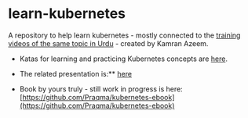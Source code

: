 # learn-kubernetes
A repository to help learn kubernetes - mostly connected to the [training videos of the same topic in Urdu](https://www.youtube.com/watch?v=DcOztswBONg&list=PLxv9HL8TPbSwBdAB2wpz-AUPB-we8zS3W) - created by Kamran Azeem.

* Katas for learning and practicing Kubernetes concepts are [here](https://github.com/KamranAzeem/kubernetes-katas).

* The related presentation is:** [here](https://docs.google.com/presentation/d/1WfshFCYPizcjeA-oBYV7l1JUezl75q8Jxd4IuXnilbs/edit?usp=sharing)
* Book by yours truly - still work in progress is here: [https://github.com/Praqma/kubernetes-ebook](https://github.com/Praqma/kubernetes-ebook)

